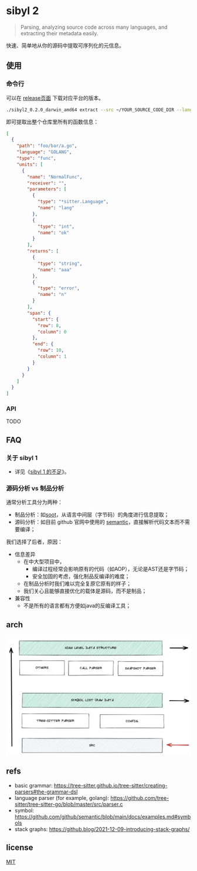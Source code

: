 # sibyl 2

> Parsing, analyzing source code across many languages, and extracting their metadata easily.

快速、简单地从你的源码中提取可序列化的元信息。

## 使用

### 命令行

可以在 [release页面](https://github.com/williamfzc/sibyl2/releases) 下载对应平台的版本。

```bash
./sibyl2_0.2.0_darwin_amd64 extract --src ~/YOUR_SOURCE_CODE_DIR --lang GOLANG --type func
```

即可提取出整个仓库里所有的函数信息：

```json
[
  {
    "path": "foo/bar/a.go",
    "language": "GOLANG",
    "type": "func",
    "units": [
      {
        "name": "NormalFunc",
        "receiver": "",
        "parameters": [
          {
            "type": "*sitter.Language",
            "name": "lang"
          },
          {
            "type": "int",
            "name": "ok"
          }
        ],
        "returns": [
          {
            "type": "string",
            "name": "aaa"
          },
          {
            "type": "error",
            "name": "n"
          }
        ],
        "span": {
          "start": {
            "row": 8,
            "column": 0
          },
          "end": {
            "row": 10,
            "column": 1
          }
        }
      }
    ]
  }
]
```

### API

TODO

## FAQ

### 关于 sibyl 1

- 详见《[sibyl 1 的不足](https://github.com/williamfzc/sibyl#2022-09-24)》。

### 源码分析 vs 制品分析

通常分析工具分为两种：

- 制品分析：如[soot](https://github.com/soot-oss/soot)，从语言中间层（字节码）的角度进行信息提取；
- 源码分析：如目前 github 官网中使用的 [semantic](https://github.com/github/semantic)，直接解析代码文本而不需要编译；

我们选择了后者，原因：

- 信息差异
  - 在中大型项目中，
    - 编译过程经常会影响原有的代码（如AOP），无论是AST还是字节码；
    - 安全加固的考虑，强化制品反编译的难度；
  - 在制品分析时我们难以完全复原它原有的样子；
  - 我们关心且能够直接优化的载体是源码，而不是制品；
- 兼容性
  - 不是所有的语言都有方便如java的反编译工具；

## arch

![](docs/arch.png)

## refs

- basic grammar: https://tree-sitter.github.io/tree-sitter/creating-parsers#the-grammar-dsl
- language parser (for example, golang): https://github.com/tree-sitter/tree-sitter-go/blob/master/src/parser.c 
- symbol: https://github.com/github/semantic/blob/main/docs/examples.md#symbols
- stack graphs: https://github.blog/2021-12-09-introducing-stack-graphs/

## license

[MIT](LICENSE)
